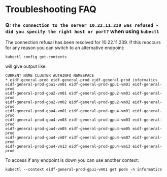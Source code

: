 # Troubleshooting FAQ

### Q: `The connection to the server 10.22.11.239 was refused - did you specify the right host or port?` when using `kubectl`

The connection refusal has been resolved for 10.22.11.239. If this reoccurs for any reason you can switch to an alternative endpoint:

`kubectl config get-contexts`

will give output like:

```
CURRENT NAME CLUSTER AUTHINFO NAMESPACE
* eidf-general-prod eidf-general-prod eidf-general-prod informatics
eidf-general-prod-gpu1-vm01 eidf-general-prod-gpu1-vm01 eidf-general-prod
eidf-general-prod-gpu2-vm01 eidf-general-prod-gpu2-vm01 eidf-general-prod
eidf-general-prod-gpu2-vm02 eidf-general-prod-gpu2-vm02 eidf-general-prod
eidf-general-prod-gpu4-vm01 eidf-general-prod-gpu4-vm01 eidf-general-prod
eidf-general-prod-gpu4-vm03 eidf-general-prod-gpu4-vm03 eidf-general-prod
eidf-general-prod-gpu4-vm05 eidf-general-prod-gpu4-vm05 eidf-general-prod
eidf-general-prod-gpu4-vm07 eidf-general-prod-gpu4-vm07 eidf-general-prod
eidf-general-prod-gpu4-vm13 eidf-general-prod-gpu4-vm13 eidf-general-prod
```

To access if any endpoint is down you can use another context:

`kubectl --context eidf-general-prod-gpu1-vm01 get pods -n informatics`